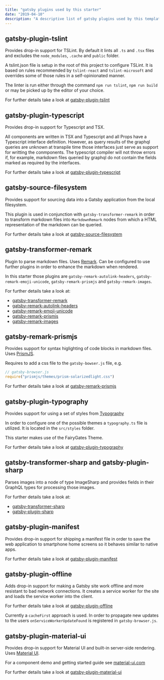 ```yaml
---
title: "gatsby plugins used by this starter"
date: "2019-04-10"
description: "A descriptive list of gatsby plugins used by this template. For each plugin a short overview, usage in this starter and a link to the plugins site is given."
---
```


## gatsby-plugin-tslint

Provides drop-in support for TSLint. By default it lints all `.ts` and `.tsx` files and excludes the `node_modules`, `.cache` and `public` folder.

A tslint.json file is setup in the root of this project to configure TSLint. It is based on rules recommended by `tslint-react` and `tslint-microsoft` and overrides some of those rules in a self-opinionated manner.

The linter is run either through the command `npm run tslint`, `npm run build` or may be picked up by the editor of your choice.

For further details take a look at [gatsby-plugin-tslint](https://www.gatsbyjs.org/packages/gatsby-plugin-tslint/)

## gatsby-plugin-typescript

Provides drop-in support for Typescript and TSX.

All components are written in TSX and Typescript and all Props have a Typescript interface definition. However, as query results of the graphql queries are unknown at transpile time those interfaces just serve as support for writting the conmponents. The typescript compiler will not throw errors if, for example, markdown files queried by graphql do not contain the fields marked as required by the interfaces.

For further details take a look at [gatsby-plugin-typescript](https://www.gatsbyjs.org/packages/gatsby-plugin-typescript/)

## gatsby-source-filesystem

Provides support for sourcing data into a Gatsby application from the local filesystem.

This plugin is used in conjunction with `gatsby-transformer-remark` in order to transform markdown files into `MarkdownRemark` nodes from which a HTML representation of the markdown can be queried.

For further details take a look at [gatsby-source-filesystem](https://www.gatsbyjs.org/packages/gatsby-source-filesystem/)

## gatsby-transformer-remark

Plugin to parse markdown files. Uses [Remark](http://remark.js.org/ "Remark"). Can be configured to use further plugins in order to enhance the markdown when rendered.

In this starter those plugins are `gatsby-remark-autolink-headers`, `gatsby-remark-emoji-unicode`, `gatsby-remark-prismjs` and `gatsby-remark-images`.

For further details take a look at:

- [gatsby-transformer-remark](https://www.gatsbyjs.org/packages/gatsby-transformer-remark/)
- [gatsby-remark-autolink-headers](https://www.gatsbyjs.org/packages/gatsby-remark-autolink-headers/)
- [gatsby-remark-emoji-unicode](https://www.gatsbyjs.org/packages/gatsby-remark-emoji-unicode/)
- [gatsby-remark-prismjs](https://www.gatsbyjs.org/packages/gatsby-remark-prismjs/)
- [gatsby-remark-images](https://www.gatsbyjs.org/packages/gatsby-remark-images/)

## gatsby-remark-prismjs

Provides support for syntax higlighting of code blocks in markdown files. Uses [PrismJS](http://prismjs.com/ "PrismJS").

Requires to add a css file to the `gatsby-bowser.js` file, e.g.

```javascript
// gatsby-browser.js
require("prismjs/themes/prism-solarizedlight.css")
```

For further details take a look at [gatsby-remark-prismjs](https://www.gatsbyjs.org/packages/gatsby-remark-prismjs/)

## gatsby-plugin-typography

Provides support for using a set of styles from [Typography](https://kyleamathews.github.io/typography.js/)

In order to configure one of the possible themes a `typography.ts` file is utilized. It is located in the `src/styles` folder.

This starter makes use of the FairyGates Theme.

For further details take a look at [gatsby-plugin-typography](https://www.gatsbyjs.org/packages/gatsby-plugin-typography/)

## gatsby-transformer-sharp and gatsby-plugin-sharp

Parses images into a node of type ImageSharp and provides fields in their GraphQL types for processing those images.

For further details take a look at:

- [gatsby-transformer-sharp](https://www.gatsbyjs.org/packages/gatsby-transformer-sharp/)
- [gatsby-plugin-sharp](https://www.gatsbyjs.org/packages/gatsby-plugin-sharp/)

## gatsby-plugin-manifest

Provides drop-in support for shipping a manifest file in order to save the web application to smartphone home screens so it behaves similar to native apps.

For further details take a look at [gatsby-plugin-manifest](https://www.gatsbyjs.org/packages/gatsby-plugin-manifest/)

## gatsby-plugin-offline

Adds drop-in support for making a Gatsby site work offline and more resistant to bad network connections. It creates a service worker for the site and loads the service worker into the client.

For further details take a look at [gatsby-plugin-offline](https://www.gatsbyjs.org/packages/gatsby-plugin-offline/)

Currently a `cacheFirst` approach is used. In order to propagate new updates to the users `onServiceWorkerUpdateFound` is registered in `gatsby-browser.js`.

## gatsby-plugin-material-ui

Provides drop-in support for Material UI and built-in server-side rendering. Uses [Material UI](https://github.com/mui-org/material-ui).

For a component demo and getting started guide see [material-ui.com](https://material-ui.com/getting-started/usage/)

For further details take a look at [gatsby-plugin-material-ui](https://www.gatsbyjs.org/packages/gatsby-plugin-material-ui/)
